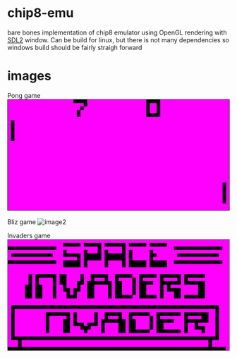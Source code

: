 # chip8-emu
bare bones implementation of chip8 emulator using OpenGL rendering with [SDL2](https://www.libsdl.org/) window.
Can be build for linux, but there is not many dependencies so windows build should be fairly straigh forward

# images

Pong game
![image1](chip8.png)

Bliz game
![image2](chipBliz.png)

Invaders game
![image3](chipinvaders.png)
